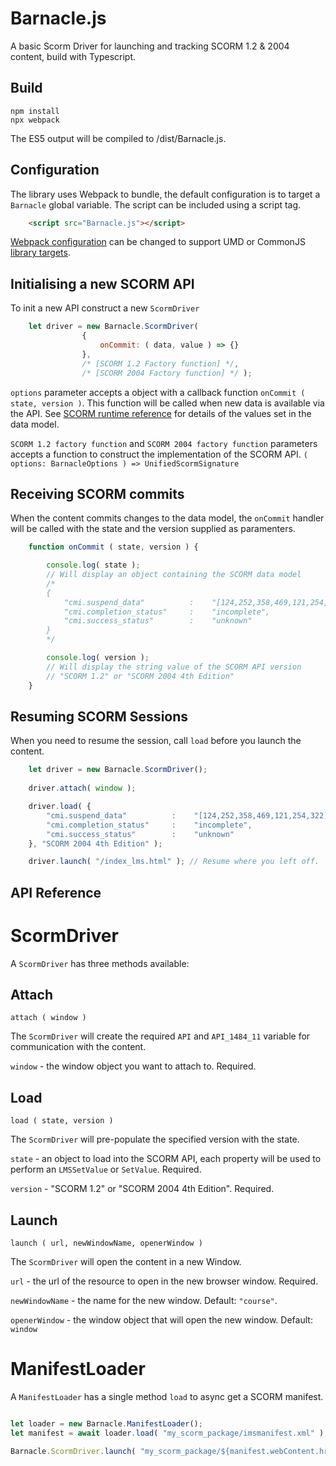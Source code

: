 Barnacle.js
===========


A basic Scorm Driver for launching and tracking SCORM 1.2 & 2004 content, build with Typescript.


Build
-----

	npm install
	npx webpack

The ES5 output will be compiled to /dist/Barnacle.js.

Configuration
-------------

The library uses Webpack to bundle, the default configuration is to target a `Barnacle` global variable. The script can be included using a script tag.

```html
	<script src="Barnacle.js"></script>
```

[Webpack configuration](https://webpack.js.org/configuration/output/) can be changed to support UMD or CommonJS [library targets](https://webpack.js.org/configuration/output/#outputlibrarytarget).


Initialising a new SCORM API
----------------------------


To init a new API construct a new `ScormDriver`

```javascript
	let driver = new Barnacle.ScormDriver(
				{ 
					onCommit: ( data, value ) => {} 
				},
				/* [SCORM 1.2 Factory function] */, 
				/* [SCORM 2004 Factory function] */ );
```
	
`options` parameter accepts a object with a callback function `onCommit ( state, version )`. This function will be called when new data is available via the API. See [SCORM runtime reference](https://scorm.com/scorm-explained/technical-scorm/run-time/run-time-reference/) for details of the values set in the data model.


`SCORM 1.2 factory function` and `SCORM 2004 factory function` parameters accepts a function to construct the implementation of the SCORM API. `( options: BarnacleOptions ) => UnifiedScormSignature`


Receiving SCORM commits
-----------------------

When the content commits changes to the data model, the `onCommit` handler will be called with the state and the version supplied as paramenters.

```javascript
	function onCommit ( state, version ) {

		console.log( state );
		// Will display an object containing the SCORM data model
		/*
		{
			"cmi.suspend_data"          :    "[124,252,358,469,121,254,322]",
			"cmi.completion_status"     :    "incomplete",
			"cmi.success_status"        :    "unknown"
		}
		*/

		console.log( version );
		// Will display the string value of the SCORM API version
		// "SCORM 1.2" or "SCORM 2004 4th Edition"
	}
```

Resuming SCORM Sessions
-----------------------

When you need to resume the session, call `load` before you launch the content.

```javascript
	let driver = new Barnacle.ScormDriver();
	
	driver.attach( window );

	driver.load( {
		"cmi.suspend_data"          :    "[124,252,358,469,121,254,322]",
		"cmi.completion_status"     :    "incomplete",
		"cmi.success_status"        :    "unknown"
	}, "SCORM 2004 4th Edition" );

	driver.launch( "/index_lms.html" ); // Resume where you left off.

```


API Reference
-------------

ScormDriver
===========

A `ScormDriver` has three methods available: 

Attach
---


	attach ( window )

The `ScormDriver` will create the required `API` and `API_1484_11` variable for communication with the content.

`window` - the window object you want to attach to. Required.

Load
---

	load ( state, version )

The `ScormDriver` will pre-populate the specified version with the state.

`state` - an object to load into the SCORM API, each property will be used to perform an `LMSSetValue` or `SetValue`. Required.

`version` - "SCORM 1.2" or "SCORM 2004 4th Edition". Required.

Launch
---

	launch ( url, newWindowName, openerWindow )

The `ScormDriver` will open the content in a new Window.

`url` - the url of the resource to open in the new browser window. Required.

`newWindowName` - the name for the new window. Default: `"course"`.

`openerWindow` - the window object that will open the new window. Default: `window`


ManifestLoader
=======

A `ManifestLoader` has a single method `load` to async get a SCORM manifest.

```javascript

let loader = new Barnacle.ManifestLoader();
let manifest = await loader.load( "my_scorm_package/imsmanifest.xml" );

Barnacle.ScormDriver.launch( "my_scorm_package/${manifest.webContent.href}" );

```